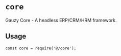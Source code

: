 # `core`

Gauzy Core - A headless ERP/CRM/HRM framework.

## Usage

```
const core = require('@/core');

```
